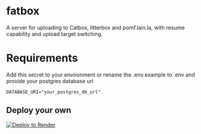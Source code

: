 # fatbox

A server for uploading to Catbox, litterbox and pomf.lain.la, with resume capability and upload target switching.

# Requirements 
Add this secret to your environment or rename the .env.example to .env and provide your postgres database url

```
DATABASE_URI="your_postgres_db_url" 
```

## Deploy your own
[![Deploy to Render](https://render.com/images/deploy-to-render-button.svg)](https://render.com/deploy?repo=https://github.com/shipwr3ckd/fatbox)